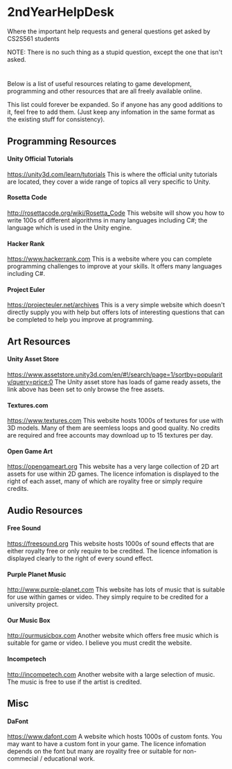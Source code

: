 # 2ndYearHelpDesk
Where the important help requests and general questions get asked by CS2S561 students

NOTE: There is no such thing as a stupid question, except the one that isn't asked.
#
Below is a list of useful resources relating to game development, programming and other resources that are all freely available online. 

This list could forever be expanded. So if anyone has any good additions to it, feel free to add them. (Just keep any infomation in the same format as the existing stuff for consistency).

## Programming Resources

#### Unity Official Tutorials
https://unity3d.com/learn/tutorials
This is where the official unity tutorials are located, they cover a wide range of topics all very specific to Unity.

#### Rosetta Code
http://rosettacode.org/wiki/Rosetta_Code
This website will show you how to write 100s of different algorithms in many languages including C#; the language which is used in the Unity engine.

#### Hacker Rank
https://www.hackerrank.com
This is a website where you can complete programming challenges to improve at your skills. It offers many languages including C#.

#### Project Euler
https://projecteuler.net/archives
This is a very simple website which doesn't directly supply you with help but offers lots of interesting questions that can be completed to help you improve at programming.

## Art Resources

#### Unity Asset Store
https://www.assetstore.unity3d.com/en/#!/search/page=1/sortby=popularity/query=price:0
The Unity asset store has loads of game ready assets, the link above has been set to only browse the free assets.

#### Textures.com
https://www.textures.com
This website hosts 1000s of textures for use with 3D models. Many of them are seemless loops and good quality. No credits are required and free accounts may download up to 15 textures per day.

#### Open Game Art
https://opengameart.org
This website has a very large collection of 2D art assets for use within 2D games. The licence infomation is displayed to the right of each asset, many of which are royality free or simply require credits.

## Audio Resources

#### Free Sound
https://freesound.org
This website hosts 1000s of sound effects that are either royalty free or only require to be credited. The licence infomation is displayed clearly to the right of every sound effect.

#### Purple Planet Music
http://www.purple-planet.com
This website has lots of music that is suitable for use within games or video. They simply require to be credited for a university project.

#### Our Music Box
http://ourmusicbox.com
Another website which offers free music which is suitable for game or video. I believe you must credit the website.

#### Incompetech
http://incompetech.com
Another website with a large selection of music. The music is free to use if the artist is credited.

## Misc

#### DaFont
https://www.dafont.com
A website which hosts 1000s of custom fonts. You may want to have a custom font in your game. The licence infomation depends on the font but many are royality free or suitable for non-commecial / educational work.

